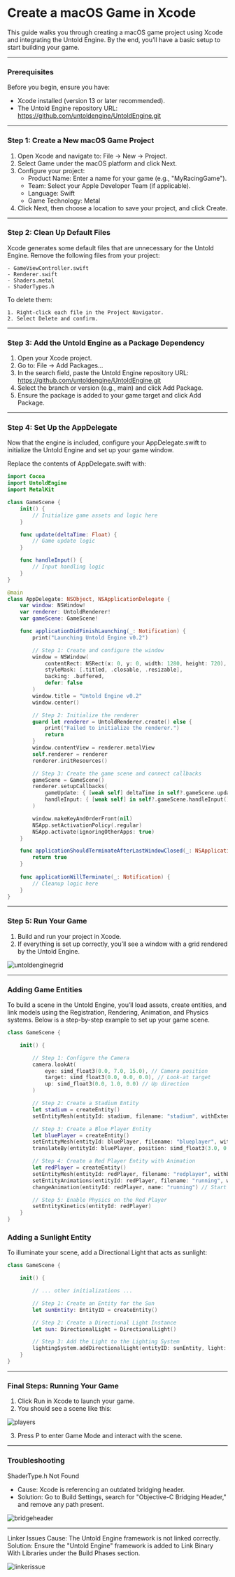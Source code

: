 # Create a macOS Game in Xcode

This guide walks you through creating a macOS game project using Xcode and integrating the Untold Engine. By the end, you’ll have a basic setup to start building your game.

---

### Prerequisites

Before you begin, ensure you have:

- Xcode installed (version 13 or later recommended).
- The Untold Engine repository URL: https://github.com/untoldengine/UntoldEngine.git

---

### Step 1: Create a New macOS Game Project

1. Open Xcode and navigate to:
    File → New → Project.
2. Select Game under the macOS platform and click Next.
3. Configure your project:
    - Product Name: Enter a name for your game (e.g., "MyRacingGame").
    - Team: Select your Apple Developer Team (if applicable).
    - Language: Swift
    - Game Technology: Metal
4. Click Next, then choose a location to save your project, and click Create.

---

### Step 2: Clean Up Default Files

Xcode generates some default files that are unnecessary for the Untold Engine. Remove the following files from your project:

    - GameViewController.swift
    - Renderer.swift
    - Shaders.metal
    - ShaderTypes.h
    
To delete them:

    1. Right-click each file in the Project Navigator.
    2. Select Delete and confirm.

---

### Step 3: Add the Untold Engine as a Package Dependency

1. Open your Xcode project.
2. Go to: File → Add Packages...
3. In the search field, paste the Untold Engine repository URL: https://github.com/untoldengine/UntoldEngine.git
4. Select the branch or version (e.g., main) and click Add Package.
5. Ensure the package is added to your game target and click Add Package.

---

### Step 4: Set Up the AppDelegate

Now that the engine is included, configure your AppDelegate.swift to initialize the Untold Engine and set up your game window.

Replace the contents of AppDelegate.swift with:

```swift
import Cocoa
import UntoldEngine
import MetalKit

class GameScene {
    init() {
        // Initialize game assets and logic here
    }

    func update(deltaTime: Float) {
        // Game update logic
    }

    func handleInput() {
        // Input handling logic
    }
}

@main
class AppDelegate: NSObject, NSApplicationDelegate {
    var window: NSWindow!
    var renderer: UntoldRenderer!
    var gameScene: GameScene!

    func applicationDidFinishLaunching(_: Notification) {
        print("Launching Untold Engine v0.2")

        // Step 1: Create and configure the window
        window = NSWindow(
            contentRect: NSRect(x: 0, y: 0, width: 1280, height: 720),
            styleMask: [.titled, .closable, .resizable],
            backing: .buffered,
            defer: false
        )
        window.title = "Untold Engine v0.2"
        window.center()

        // Step 2: Initialize the renderer
        guard let renderer = UntoldRenderer.create() else {
            print("Failed to initialize the renderer.")
            return
        }
        window.contentView = renderer.metalView
        self.renderer = renderer
        renderer.initResources()

        // Step 3: Create the game scene and connect callbacks
        gameScene = GameScene()
        renderer.setupCallbacks(
            gameUpdate: { [weak self] deltaTime in self?.gameScene.update(deltaTime: deltaTime) },
            handleInput: { [weak self] in self?.gameScene.handleInput() }
        )

        window.makeKeyAndOrderFront(nil)
        NSApp.setActivationPolicy(.regular)
        NSApp.activate(ignoringOtherApps: true)
    }

    func applicationShouldTerminateAfterLastWindowClosed(_: NSApplication) -> Bool {
        return true
    }
    
    func applicationWillTerminate(_: Notification) {
        // Cleanup logic here
    }
}
```
---

### Step 5: Run Your Game

1. Build and run your project in Xcode.
2. If everything is set up correctly, you’ll see a window with a grid rendered by the Untold Engine.

![untoldenginegrid](../images/UntoldEngineGrid.png)

---

### Adding Game Entities
To build a scene in the Untold Engine, you’ll load assets, create entities, and link models using the Registration, Rendering, Animation, and Physics systems. Below is a step-by-step example to set up your game scene.

```swift
class GameScene {

    init() {

        // Step 1: Configure the Camera
        camera.lookAt(
            eye: simd_float3(0.0, 7.0, 15.0), // Camera position
            target: simd_float3(0.0, 0.0, 0.0), // Look-at target
            up: simd_float3(0.0, 1.0, 0.0) // Up direction
        )

        // Step 2: Create a Stadium Entity
        let stadium = createEntity()
        setEntityMesh(entityId: stadium, filename: "stadium", withExtension: "usdc")

        // Step 3: Create a Blue Player Entity
        let bluePlayer = createEntity()
        setEntityMesh(entityId: bluePlayer, filename: "blueplayer", withExtension: "usdc")
        translateBy(entityId: bluePlayer, position: simd_float3(3.0, 0.0, 0.0)) // Adjust position

        // Step 4: Create a Red Player Entity with Animation
        let redPlayer = createEntity()
        setEntityMesh(entityId: redPlayer, filename: "redplayer", withExtension: "usdc", flip: false)
        setEntityAnimations(entityId: redPlayer, filename: "running", withExtension: "usdc", name: "running")
        changeAnimation(entityId: redPlayer, name: "running") // Start animation

        // Step 5: Enable Physics on the Red Player
        setEntityKinetics(entityId: redPlayer)
    }
}
```
### Adding a Sunlight Entity

To illuminate your scene, add a Directional Light that acts as sunlight:

```swift
class GameScene {

    init() {

        // ... other initializations ...

        // Step 1: Create an Entity for the Sun
        let sunEntity: EntityID = createEntity()

        // Step 2: Create a Directional Light Instance
        let sun: DirectionalLight = DirectionalLight()

        // Step 3: Add the Light to the Lighting System
        lightingSystem.addDirectionalLight(entityID: sunEntity, light: sun)
    }
}
```
---

### Final Steps: Running Your Game
1. Click Run in Xcode to launch your game.
2. You should see a scene like this:

![players](../images/gamescene1.png)

3. Press P to enter Game Mode and interact with the scene.

---

### Troubleshooting

ShaderType.h Not Found

- Cause: Xcode is referencing an outdated bridging header.
- Solution: Go to Build Settings, search for "Objective-C Bridging Header," and remove any path present.


![bridgeheader](../images/bridgingheader.png)

---

Linker Issues
Cause: The Untold Engine framework is not linked correctly.
Solution: Ensure the "Untold Engine" framework is added to Link Binary With Libraries under the Build Phases section.

![linkerissue](../images/linkerissue.png)
